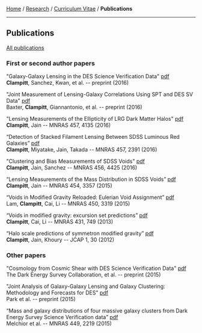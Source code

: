 <div class="container">

[Home](index.html) /
[Research](research.html) /
[Curriculum Vitae](cvitae.html) /
**Publications**

***

## Publications

[All publications](http://arxiv.org/find/astro-ph/1/au:+Clampitt_J/0/1/0/all/0/1)

### First or second author papers

"Galaxy-Galaxy Lensing in the DES Science Verification Data"
[pdf](http://arxiv.org/pdf/1603.05790.pdf)\
**Clampitt**, Sanchez, Kwan, et al. -- preprint (2016)

"Joint Measurement of Lensing-Galaxy Correlations Using SPT and DES SV Data"
[pdf](http://arxiv.org/pdf/1602.07384.pdf)\
Baxter, **Clampitt**, Giannantonio, et al. -- preprint (2016)

"Lensing Measurements of the Ellipticity of LRG Dark Matter Halos"
[pdf](http://arxiv.org/pdf/1506.03536.pdf)\
**Clampitt**, Jain -- MNRAS 457, 4135 (2016)

“Detection of Stacked Filament Lensing Between SDSS Luminous Red Galaxies”
[pdf](http://arxiv.org/pdf/1402.3302.pdf)\
**Clampitt**, Miyatake, Jain, Takada -- MNRAS 457, 2391 (2016)

"Clustering and Bias Measurements of SDSS Voids"
[pdf](http://arxiv.org/pdf/1507.08031.pdf)\
**Clampitt**, Jain, Sanchez -- MNRAS 456, 4425 (2016)

“Lensing Measurements of the Mass Distribution in SDSS Voids”
[pdf](http://arxiv.org/pdf/1404.1834.pdf)\
**Clampitt**, Jain -- MNRAS 454, 3357 (2015)

“Voids in Modified Gravity Reloaded: Eulerian Void Assignment”
[pdf](http://arxiv.org/pdf/1408.5338.pdf)\
Lam, **Clampitt**, Cai, Li -- MNRAS 450, 3319 (2015)

“Voids in modified gravity: excursion set predictions”
[pdf](http://arxiv.org/pdf/1212.2216.pdf)\
**Clampitt**, Cai, Li -- MNRAS 431, 749 (2013)

“Halo scale predictions of symmetron modified gravity”
[pdf](http://arxiv.org/pdf/1110.2177.pdf)\
**Clampitt**, Jain, Khoury -- JCAP 1, 30 (2012)


### Other papers

"Cosmology from Cosmic Shear with DES Science Verification Data"
[pdf](http://arxiv.org/pdf/1507.05552.pdf)\
The Dark Energy Survey Collaboration, et al. -- preprint (2015)

"Joint Analysis of Galaxy-Galaxy Lensing and Galaxy Clustering: Methodology and Forecasts for DES"
[pdf](http://arxiv.org/pdf/1507.05353.pdf)\
Park et al. -- preprint (2015)

“Mass and galaxy distributions of four massive galaxy clusters from Dark Energy Survey Science Verification data”
[pdf](http://arxiv.org/pdf/1405.4285.pdf)\
Melchior et al. -- MNRAS 449, 2219 (2015)

</div>